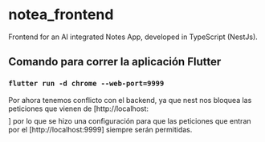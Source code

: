 # notea_frontend

Frontend for an AI integrated Notes App, developed in TypeScript (NestJs).

## Comando para correr la aplicación Flutter

### `flutter run -d chrome --web-port=9999`

Por ahora tenemos conflicto con el backend, ya que nest nos bloquea las peticiones que vienen de [http://localhost:$$$$]
por lo que se hizo una configuración para que las peticiones que entran por el [http://localhost:9999] siempre serán
permitidas.
